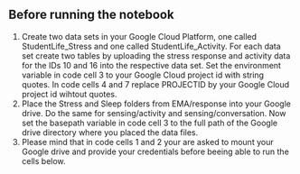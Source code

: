 ## Before running the notebook
1. Create two data sets in your Google Cloud Platform, one called StudentLife_Stress and one called StudentLife_Activity. For each data set create two tables by uploading the stress response and activity data for the IDs 10 and 16 into the respective data set. Set the environment variable in code cell 3 to your Google Cloud project id with string quotes. In code cells 4 and 7 replace PROJECTID by your Google Cloud project id wihtout quotes.
2. Place the Stress and Sleep folders from EMA/response into your Google drive. Do the same for sensing/activity and sensing/conversation. Now set the basepath variable in code cell 3 to the full path of the Google drive directory where you placed the data files.
3. Please mind that in code cells 1 and 2 your are asked to mount your Google drive and provide your credentials before beeing able to run the cells below.
